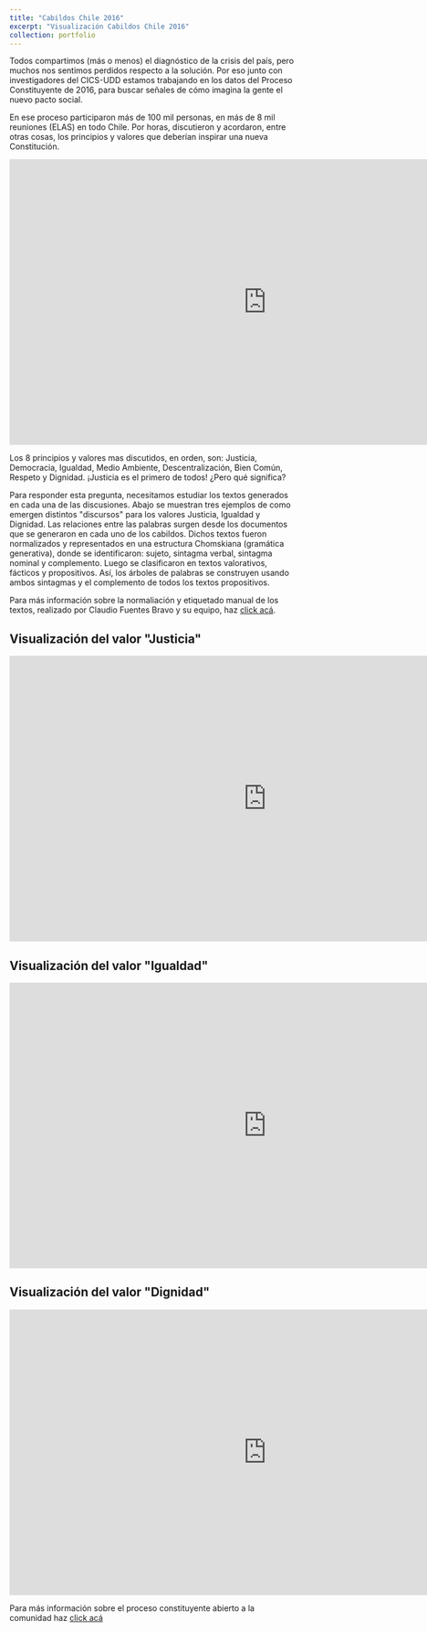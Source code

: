 ```yaml
---
title: "Cabildos Chile 2016"
excerpt: "Visualización Cabildos Chile 2016"
collection: portfolio
---
```


Todos compartimos (más o menos) el diagnóstico de la crisis del país, pero muchos nos sentimos perdidos respecto a la solución. Por eso junto con investigadores del CICS-UDD estamos trabajando en los datos del Proceso Constituyente de 2016, para buscar señales de cómo imagina la gente el nuevo pacto social.

En ese proceso participaron más de 100 mil personas, en más de 8 mil reuniones (ELAS) en todo Chile. Por horas, discutieron y acordaron, entre otras cosas, los principios y valores que deberían inspirar una nueva Constitución.

<iframe width="900" height="500" src="https://crcandia.github.io/crcandiav/files/cabildos_por_valores.pdf" frameborder="0" allowfullscreen></iframe>


Los 8 principios y valores mas discutidos, en orden, son: Justicia, Democracia, Igualdad, Medio Ambiente, Descentralización, Bien Común, Respeto y Dignidad. ¡Justicia es el primero de todos! ¿Pero qué significa?

Para responder esta pregunta, necesitamos estudiar los textos generados en cada una de las discusiones. Abajo se muestran tres ejemplos de como emergen distintos "discursos" para los valores Justicia, Igualdad y Dignidad. Las relaciones entre las palabras surgen desde los documentos que se generaron en cada uno de los cabildos. Dichos textos fueron normalizados y representados en una estructura Chomskiana (gramática generativa), donde se identificaron: sujeto, sintagma verbal, sintagma nominal y complemento. Luego se clasificaron en textos valorativos, fácticos y propositivos. Así, los árboles de palabras se construyen usando ambos sintagmas y el complemento de todos los textos propositivos. 

Para más información sobre la normaliación y etiquetado manual de los textos, realizado por Claudio Fuentes Bravo y su equipo, haz <a href="https://www.researchgate.net/publication/319016008_200K_Crowdsourced_Political_Arguments_for_a_New_Chilean_Constitution" target="_blank">click acá</a>.




Visualización del valor "Justicia"
--------

<iframe width="900" height="500" src="https://crcandia.github.io/crcandiav/files/Justicia_valores.html" frameborder="0" allowfullscreen></iframe>

Visualización del valor "Igualdad"
--------

<iframe width="900" height="500" src="https://crcandia.github.io/crcandiav/files/igualdad_valores.html" frameborder="0" allowfullscreen></iframe>

Visualización del valor "Dignidad"
--------

<iframe width="900" height="500" src="https://crcandia.github.io/crcandiav/files/dignidad_valores.html" frameborder="0" allowfullscreen></iframe>



Para más información sobre el proceso constituyente abierto a la comunidad haz  <a href="https://www.unaconstitucionparachile.cl/memoria_proceso_constituyente.pdf" target="_blank">click acá</a>


